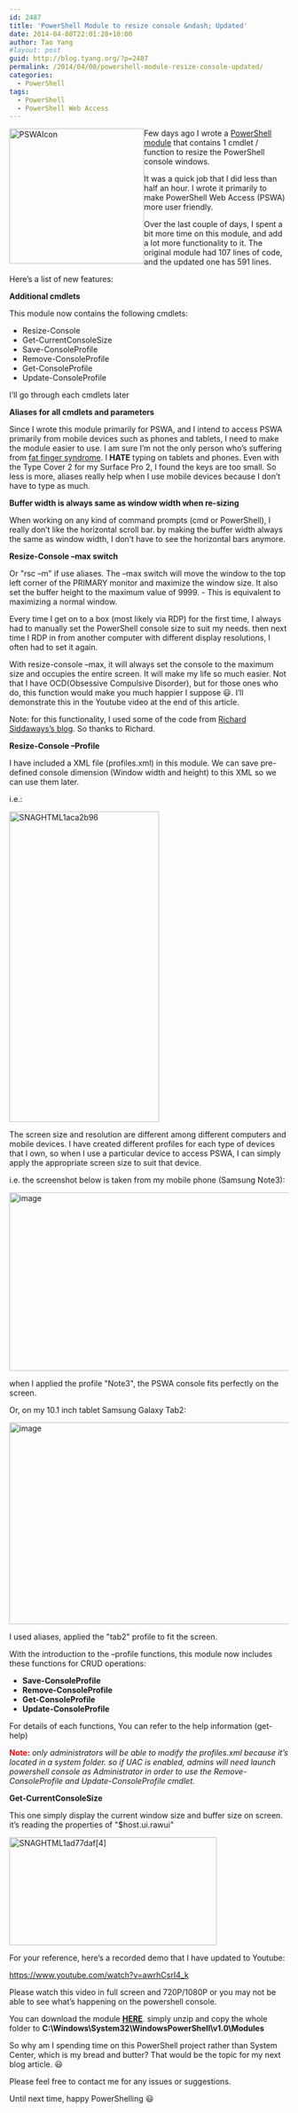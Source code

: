 ```yaml
---
id: 2487
title: 'PowerShell Module to resize console &ndash; Updated'
date: 2014-04-08T22:01:28+10:00
author: Tao Yang
#layout: post
guid: http://blog.tyang.org/?p=2487
permalink: /2014/04/08/powershell-module-resize-console-updated/
categories:
  - PowerShell
tags:
  - PowerShell
  - PowerShell Web Access
---
```

<a href="http://blog.tyang.org/wp-content/uploads/2014/04/PSWAIcon.png"><img style="margin-left: 0px; display: inline; margin-right: 0px; border: 0px;" title="PSWAIcon" alt="PSWAIcon" src="http://blog.tyang.org/wp-content/uploads/2014/04/PSWAIcon_thumb.png" width="243" height="244" align="left" border="0" /></a> Few days ago I wrote a <a href="http://blog.tyang.org/2014/04/05/powershell-module-resize-console/">PowerShell module</a> that contains 1 cmdlet / function to resize the PowerShell console windows.

It was a quick job that I did less than half an hour. I wrote it primarily to make PowerShell Web Access (PSWA) more user friendly.

Over the last couple of days, I spent a bit more time on this module, and add a lot more functionality to it. The original module had 107 lines of code, and the updated one has 591 lines.

Here’s a list of new features:

<strong>Additional cmdlets</strong>

This module now contains the following cmdlets:
<ul>
	<li>Resize-Console</li>
	<li>Get-CurrentConsoleSize</li>
	<li>Save-ConsoleProfile</li>
	<li>Remove-ConsoleProfile</li>
	<li>Get-ConsoleProfile</li>
	<li>Update-ConsoleProfile</li>
</ul>
I’ll go through each cmdlets later

<strong>Aliases for all cmdlets and parameters</strong>

Since I wrote this module primarily for PSWA, and I intend to access PSWA primarily from mobile devices such as phones and tablets, I need to make the module easier to use. I am sure I’m not the only person who’s suffering from <a href="http://en.wikipedia.org/wiki/Typographical_error">fat finger syndrome</a>. I <strong>HATE</strong> typing on tablets and phones. Even with the Type Cover 2 for my Surface Pro 2, I found the keys are too small. So less is more, aliases really help when I use mobile devices because I don’t have to type as much.

<strong>Buffer width is always same as window width when </strong><b>re-sizing</b>

When working on any kind of command prompts (cmd or PowerShell), I really don’t like the horizontal scroll bar. by making the buffer width always the same as window width, I don’t have to see the horizontal bars anymore.

<strong>Resize-Console –max switch</strong>

Or "rsc –m" if use aliases. The –max switch will move the window to the top left corner of the PRIMARY monitor and maximize the window size. It also set the buffer height to the maximum value of 9999. - This is equivalent to maximizing a normal window.

Every time I get on to a box (most likely via RDP) for the first time, I always had to manually set the PowerShell console size to suit my needs. then next time I RDP in from another computer with different display resolutions, I often had to set it again.

With resize-console –max, it will always set the console to the maximum size and occupies the entire screen. It will make my life so much easier. Not that I have OCD(Obsessive Compulsive Disorder), but for those ones who do, this function would make you much happier I suppose :smiley:. I’ll demonstrate this in the Youtube video at the end of this article.

Note: for this functionality, I used some of the code from <a href="http://richardspowershellblog.wordpress.com/2011/07/23/moving-windows/">Richard Siddaways’s blog</a>. So thanks to Richard.

<strong>Resize-Console –Profile</strong>

I have included a XML file (profiles.xml) in this module. We can save pre-defined console dimension (Window width and height) to this XML so we can use them later.

i.e.:

<a href="http://blog.tyang.org/wp-content/uploads/2014/04/SNAGHTML1aca2b96.png"><img style="display: inline; border: 0px;" title="SNAGHTML1aca2b96" alt="SNAGHTML1aca2b96" src="http://blog.tyang.org/wp-content/uploads/2014/04/SNAGHTML1aca2b96_thumb.png" width="270" height="560" border="0" /></a>

The screen size and resolution are different among different computers and mobile devices. I have created different profiles for each type of devices that I own, so when I use a particular device to access PSWA, I can simply apply the appropriate screen size to suit that device.

i.e. the screenshot below is taken from my mobile phone (Samsung Note3):

<a href="http://blog.tyang.org/wp-content/uploads/2014/04/image8.png"><img style="display: inline; border: 0px;" title="image" alt="image" src="http://blog.tyang.org/wp-content/uploads/2014/04/image_thumb8.png" width="569" height="322" border="0" /></a>

when I applied the profile "Note3", the PSWA console fits perfectly on the screen.

Or, on my 10.1 inch tablet Samsung Galaxy Tab2:

<a href="http://blog.tyang.org/wp-content/uploads/2014/04/image9.png"><img style="display: inline; border: 0px;" title="image" alt="image" src="http://blog.tyang.org/wp-content/uploads/2014/04/image_thumb9.png" width="580" height="364" border="0" /></a>

I used aliases, applied the "tab2" profile to fit the screen.

With the introduction to the –profile functions, this module now includes these functions for CRUD operations:
<ul>
	<li><strong>Save-ConsoleProfile</strong></li>
	<li><strong>Remove-ConsoleProfile</strong></li>
	<li><strong>Get-ConsoleProfile</strong></li>
	<li><strong>Update-ConsoleProfile</strong></li>
</ul>
For details of each functions, You can refer to the help information (get-help)

<strong><span style="color: #ff0000;">Note:</span></strong> <em>only administrators will be able to modify the profiles.xml because it’s located in a system folder. so if UAC is enabled, admins will need launch powershell console as Administrator in order to use the Remove-ConsoleProfile and Update-ConsoleProfile cmdlet.</em>

<strong>Get-CurrentConsoleSize</strong>

This one simply display the current window size and buffer size on screen. it’s reading the properties of "$host.ui.rawui"

<a href="http://blog.tyang.org/wp-content/uploads/2014/04/SNAGHTML1ad77daf4.png"><img style="display: inline; border: 0px;" title="SNAGHTML1ad77daf[4]" alt="SNAGHTML1ad77daf[4]" src="http://blog.tyang.org/wp-content/uploads/2014/04/SNAGHTML1ad77daf4_thumb.png" width="374" height="195" border="0" /></a>

For your reference, here’s a recorded demo that I have updated to Youtube:

https://www.youtube.com/watch?v=awrhCsrI4_k

Please watch this video in full screen and 720P/1080P or you may not be able to see what’s happening on the powershell console.

You can download the module <strong><a href="http://blog.tyang.org/wp-content/uploads/2014/04/PSConsoleV2.zip">HERE</a></strong>. simply unzip and copy the whole folder to <strong>C:\Windows\System32\WindowsPowerShell\v1.0\Modules</strong>

So why am I spending time on this PowerShell project rather than System Center, which is my bread and butter? That would be the topic for my next blog article. :smiley:

Please feel free to contact me for any issues or suggestions.

Until next time, happy PowerShelling :smiley: